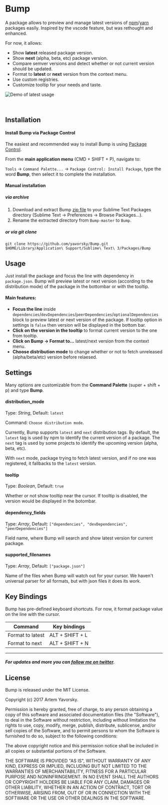 Bump
=============

A package allows to preview and manage latest versions of [npm](https://npmjs.com)/[yarn](https://yarnpkg.com) packages easily.
Inspired by the vscode feature, but was rethought and enhanced.

For now, it allows:

- Show **latest** released package version.
- Show **next** (alpha, beta, etc) package version.
- Compare semver versions and detect whether or not current version should be updated.
- Format to **latest** or **next** version from the context menu.
- Use custom registries.
- Customize tooltip for your needs and taste.


![Demo of latest usage](https://raw.githubusercontent.com/yavorsky/Bump/master/img/preview.gif)

  ​
## Installation

#### Install Bump via Package Control

The easiest and recommended way to install Bump is using [Package Control](https://packagecontrol.io/packages/Bump).

From the **main application menu** (CMD + SHIFT + P), navigate to:

`Tools` -> `Command Palette...` -> `Package Control: Install Package`, type the word **Bump**, then select it to complete the installation.

#### Manual installation

##### via archive
1. Download and extract Bump [zip file](https://github.com/yavorsky/Bump/archive/master.zip) to your Sublime Text Packages directory (Sublime Text -> Preferences -> Browse Packages...).
2. Rename the extracted directory from `Bump-master` to `Bump`.

##### or via git clone
`git clone https://github.com/yavorsky/Bump.git $HOME/Library/Application\ Support/Sublime\ Text\ 3/Packages/Bump`

## Usage

Just install the package and focus the line with dependency in `package.json`. Bump will preview latest or next version (according to the distribution mode) of the package in the bottombar or with the tooltip.

#### Main features:

* **Focus the line** inside `dependencies`/`devDependencies`/`peerDependencies`/`optionalDependencies` block to preview latest or next version of the package. If tooltip option in settings is `false` then version will be displayed in the bottom bar.
* **Click on the version in the tooltip** to format current version to the one from tooltip.
* **Click on Bump -> Format to...** latest/next version from the context menu.
* **Choose distribution mode** to change whether or not to fetch unreleased (alpha/beta/etc) version before relaesed.


## Settings

Many options are customizable from the **Command Palette** (super + shift + p) and type **Bump**.

#### distribution_mode

Type: *String*, Default: `latest`

Command: `Choose distribution mode`.

Currently, Bump supports `latest` and `next` distribution tags. By default, the `latest` tag is used by npm to identify the current version of a package. The `next` tag is used by some projects to identify the upcoming version (alpha, beta, etc). 

With `next` mode, package trying to fetch latest version, and if no one was registered, it fallbacks to the `latest` version.


#### tooltip

Type: *Boolean*, Default: `true`

Whether or not show tooltip near the cursor. If tooltip is disabled, the version would be displayed in the botombar.


#### dependency_fields

Type: *Array*, Default: `["dependencies", "devDependencies", "peerDependencies"]`

Field name, where Bump will search and show latest version for current package.


#### supported_filenames

Type: *Array*, Default: `["package.json"]`

Name of the files when Bump will watch out for your cursor. We haven't universal parser for all formats, but with json files it does its work.


## Key Bindings

Bump has pre-defined keyboard shortcuts. For now, it format package value on the line with the cursor.

| Command          | Key bindings    |
| ---------------- | --------------- |
| Format to latest | ALT + SHIFT + L |
| Format to next   | ALT + SHIFT + N |


------
##### For updates and more you can [follow me on twitter](https://twitter.com/yavorsky_).

## License

Bump is released under the MIT License.

Copyright (c) 2017 Artem Yavorsky.

Permission is hereby granted, free of charge, to any person obtaining a copy of this software and associated documentation files (the "Software"), to deal in the Software without restriction, including without limitation the rights to use, copy, modify, merge, publish, distribute, sublicense, and/or sell copies of the Software, and to permit persons to whom the Software is furnished to do so, subject to the following conditions:

The above copyright notice and this permission notice shall be included in all copies or substantial portions of the Software.

THE SOFTWARE IS PROVIDED "AS IS", WITHOUT WARRANTY OF ANY KIND, EXPRESS OR IMPLIED, INCLUDING BUT NOT LIMITED TO THE WARRANTIES OF MERCHANTABILITY, FITNESS FOR A PARTICULAR PURPOSE AND NONINFRINGEMENT. IN NO EVENT SHALL THE AUTHORS OR COPYRIGHT HOLDERS BE LIABLE FOR ANY CLAIM, DAMAGES OR OTHER LIABILITY, WHETHER IN AN ACTION OF CONTRACT, TORT OR OTHERWISE, ARISING FROM, OUT OF OR IN CONNECTION WITH THE SOFTWARE OR THE USE OR OTHER DEALINGS IN THE SOFTWARE.
